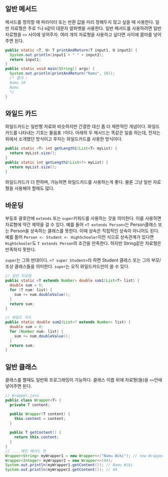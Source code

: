 ## 일반 메서드

메서드를 정의할 때 파라미터 또는 반환 값을 미리 정해두지 않고 싶을 때 사용한다. 일반 자료형은 주로 `T`나 `U`같이 대문자 알파벳을 사용한다. 일반 메서드를 사용하려면 일반 자료형을 `<>` 사이에 넣어주자. 여러 개의 자료형을 사용하고 싶다면 사이에 콤마를 넣어주면 된다.

```java
public static <T, U> T printAndReturn(T input1, U input2) {
  System.out.println(input1 + " " + input2);
  return input1;
}
public static void main(String[] args) {
  System.out.println(printAndReturn("Namu", 10));
  /* 결과 :
  Namu 10
  Namu
  */
}
```

## 와일드 카드

와일드카드는 일반형 자료와 비슷하지만 간결한 대신 좀 더 제한적인 개념이다. 와일드 카드를 나타내는 기호는 물음표 `?`이다. 아래의 두 메서드는 똑같은 일을 하는데, 전자는 위에서 소개했던 방식이고 후자는 와일드카드를 사용한 방식이다.

```java
public static <T> int getLength1(List<T> myList) {
  return myList.size();
}
public static int getLength2(List<?> myList) {
  return myList.size();
}
```

와일드카드가 더 편하며, 가능하면 와일드카드를 사용하는게 좋다. 물론 그냥 일반 자료형을 사용해야 할때도 많다.

## 바운딩

부등호 괄호안에 `extends` 또는 `super`키워드를 사용하는 것을 의미한다. 이를 사용하면 자료형에 약간 제약을 걸 수 있다. 예를 들어 `<T extends Person>`는 Person클래스 또는 Person을 상속하는 클래스를 뜻한다. 이때 상속은 직접적인 상속이 아니어도 된다. 예를 들어 `Person <- Student <- HighSchooler`이런 식으로 상속관계가 있다면 `HighSchooler`도 `T extends Person`의 조건을 만족한다. 하지만 String같은 자료형은 만족하지 못한다.

`super`는 그와 반대이다. `<? super Student>`라 하면 Student 클래스 또는 그의 부모/조상 클래스들을 의미한다. `super`는 오직 와일드카드만이 쓸 수 있다.

```java
// 일반 자료형
public static <T extends Number> double sum1(List<T> list) {
  double sum = 0;
  for (T num: list) {
    sum += num.doubleValue();
  }
  return sum;
}

// 와일드 카드
public static double sum2(List<? extends Number> list) {
  double sum = 0;
  for (Number num: list) {
    sum += num.doubleValue();
  }
  return sum;
}
```



## 일반 클래스

클래스를 짤때도 일반화 프로그래밍이 가능하다. 클래스 이름 뒤에 자료형(들)을 `<>`안에 넣어주면 된다.

```java
// Wrapper.java
public class Wrapper<T> {
  private T content;

  public Wrapper(T content) {
    this.content = content;
  }
  
  public T getContent() {
    return this.content;
  }
}
// ... 메인 메서드 안
Wrapper<String> myWrapper1 = new Wrapper<>("Namu Wiki"); // new Wrapper뒤에 꼭 <>을 붙여주자.
Wrapper<Integer> myWrapper2 = new Wrapper<>(44);
System.out.println(myWrapper1.getContent()); // Namu Wiki
System.out.println(myWrapper2.getContent()); // 44
```